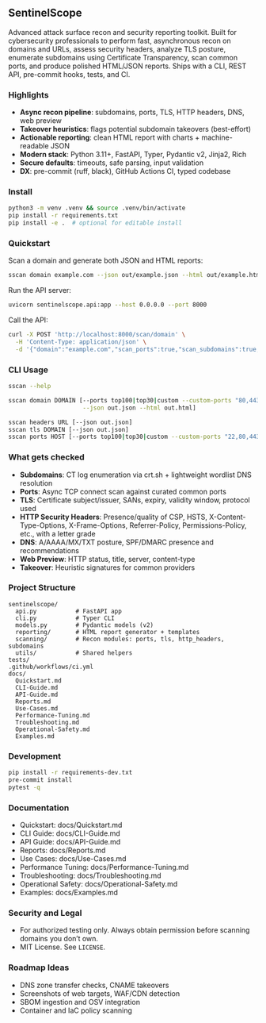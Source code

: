 ## SentinelScope

Advanced attack surface recon and security reporting toolkit. Built for cybersecurity professionals to perform fast, asynchronous recon on domains and URLs, assess security headers, analyze TLS posture, enumerate subdomains using Certificate Transparency, scan common ports, and produce polished HTML/JSON reports. Ships with a CLI, REST API, pre-commit hooks, tests, and CI.

### Highlights
- **Async recon pipeline**: subdomains, ports, TLS, HTTP headers, DNS, web preview
- **Takeover heuristics**: flags potential subdomain takeovers (best-effort)
- **Actionable reporting**: clean HTML report with charts + machine-readable JSON
- **Modern stack**: Python 3.11+, FastAPI, Typer, Pydantic v2, Jinja2, Rich
- **Secure defaults**: timeouts, safe parsing, input validation
- **DX**: pre-commit (ruff, black), GitHub Actions CI, typed codebase

### Install
```bash
python3 -m venv .venv && source .venv/bin/activate
pip install -r requirements.txt
pip install -e .  # optional for editable install
```

### Quickstart
Scan a domain and generate both JSON and HTML reports:
```bash
sscan domain example.com --json out/example.json --html out/example.html
```

Run the API server:
```bash
uvicorn sentinelscope.api:app --host 0.0.0.0 --port 8000
```

Call the API:
```bash
curl -X POST 'http://localhost:8000/scan/domain' \
  -H 'Content-Type: application/json' \
  -d '{"domain":"example.com","scan_ports":true,"scan_subdomains":true,"analyze_headers":true,"analyze_tls":true}'
```

### CLI Usage
```bash
sscan --help

sscan domain DOMAIN [--ports top100|top30|custom --custom-ports "80,443,8080" \
                     --json out.json --html out.html]

sscan headers URL [--json out.json]
sscan tls DOMAIN [--json out.json]
sscan ports HOST [--ports top100|top30|custom --custom-ports "22,80,443" --json out.json]
```

### What gets checked
- **Subdomains**: CT log enumeration via crt.sh + lightweight wordlist DNS resolution
- **Ports**: Async TCP connect scan against curated common ports
- **TLS**: Certificate subject/issuer, SANs, expiry, validity window, protocol used
- **HTTP Security Headers**: Presence/quality of CSP, HSTS, X-Content-Type-Options, X-Frame-Options, Referrer-Policy, Permissions-Policy, etc., with a letter grade
- **DNS**: A/AAAA/MX/TXT posture, SPF/DMARC presence and recommendations
- **Web Preview**: HTTP status, title, server, content-type
- **Takeover**: Heuristic signatures for common providers

### Project Structure
```
sentinelscope/
  api.py           # FastAPI app
  cli.py           # Typer CLI
  models.py        # Pydantic models (v2)
  reporting/       # HTML report generator + templates
  scanning/        # Recon modules: ports, tls, http_headers, subdomains
  utils/           # Shared helpers
tests/
.github/workflows/ci.yml
docs/
  Quickstart.md
  CLI-Guide.md
  API-Guide.md
  Reports.md
  Use-Cases.md
  Performance-Tuning.md
  Troubleshooting.md
  Operational-Safety.md
  Examples.md
```

### Development
```bash
pip install -r requirements-dev.txt
pre-commit install
pytest -q
```

### Documentation
- Quickstart: docs/Quickstart.md
- CLI Guide: docs/CLI-Guide.md
- API Guide: docs/API-Guide.md
- Reports: docs/Reports.md
- Use Cases: docs/Use-Cases.md
- Performance Tuning: docs/Performance-Tuning.md
- Troubleshooting: docs/Troubleshooting.md
- Operational Safety: docs/Operational-Safety.md
- Examples: docs/Examples.md

### Security and Legal
- For authorized testing only. Always obtain permission before scanning domains you don’t own.
- MIT License. See `LICENSE`.

### Roadmap Ideas
- DNS zone transfer checks, CNAME takeovers
- Screenshots of web targets, WAF/CDN detection
- SBOM ingestion and OSV integration
- Container and IaC policy scanning

